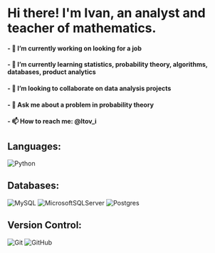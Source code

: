 # Hi there! I'm Ivan, an analyst and teacher of mathematics.


#### - 🔭 I’m currently working on looking for a job
#### - 🌱 I’m currently learning statistics, probability theory, algorithms, databases, product analytics
#### - 👯 I’m looking to collaborate on data analysis projects
#### - 💬 Ask me about a problem in probability theory 
#### - 📫 How to reach me: @ltov_i

## Languages: 
![Python](https://img.shields.io/badge/python-3670A0?style=for-the-badge&logo=python&logoColor=ffdd54)


## Databases:
![MySQL](https://img.shields.io/badge/mysql-%2300f.svg?style=for-the-badge&logo=mysql&logoColor=white) ![MicrosoftSQLServer](https://img.shields.io/badge/Microsoft%20SQL%20Server-CC2927?style=for-the-badge&logo=microsoft%20sql%20server&logoColor=white) 	![Postgres](https://img.shields.io/badge/postgres-%23316192.svg?style=for-the-badge&logo=postgresql&logoColor=white)


## Version Control:
![Git](https://img.shields.io/badge/git-%23F05033.svg?style=for-the-badge&logo=git&logoColor=white) ![GitHub](https://img.shields.io/badge/github-%23121011.svg?style=for-the-badge&logo=github&logoColor=white)
